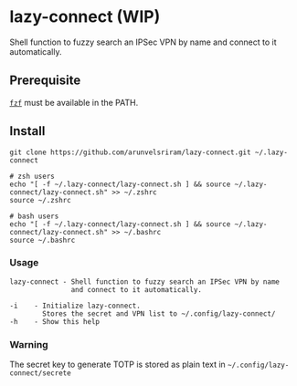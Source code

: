 # lazy-connect (WIP)

Shell function to fuzzy search an IPSec VPN by name and connect to it automatically.

## Prerequisite

[`fzf`](https://github.com/junegunn/fzf) must be available in the PATH.

## Install

```
git clone https://github.com/arunvelsriram/lazy-connect.git ~/.lazy-connect
```

```
# zsh users
echo "[ -f ~/.lazy-connect/lazy-connect.sh ] && source ~/.lazy-connect/lazy-connect.sh" >> ~/.zshrc
source ~/.zshrc
```

```
# bash users
echo "[ -f ~/.lazy-connect/lazy-connect.sh ] && source ~/.lazy-connect/lazy-connect.sh" >> ~/.bashrc
source ~/.bashrc
```

### Usage

```
lazy-connect - Shell function to fuzzy search an IPSec VPN by name
               and connect to it automatically.

-i    - Initialize lazy-connect.
        Stores the secret and VPN list to ~/.config/lazy-connect/
-h    - Show this help
```

### Warning

The secret key to generate TOTP is stored as plain text in `~/.config/lazy-connect/secrete`
